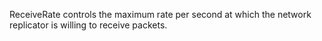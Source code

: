 ReceiveRate controls the maximum rate per second at which the network replicator is willing to receive packets.